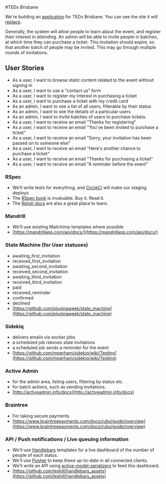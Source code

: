 #TEDx Brisbane

We're building an [application](https://github.com/net-engine/tedx-brisbane) for TEDx Brisbane. You can see the site it will [replace](http://www.tedxbrisbane.com/).

Generally, the system will allow people to learn about the event, and register their interest in attending. An admin will be able to invite people in batches, at which time they can purchase a ticket. This invitation should expire, so that another batch of people may be invited. This may go through multiple rounds of invitations.

## User Stories
- As a user, I want to browse static content related to the event without signing in
- As a user, I want to use a "contact us" form
- As a user, I want to register my interest in purchasing a ticket
- As a user, I want to purchase a ticket with my credit card
- As an admin, I want to see a list of all users, filterable by their status
- As an admin, I want to see the details of a particular users
- As an admin, I want to invite batches of users to purchase tickets.
- As a user, I want to receive an email "Thanks for registering"
- As a user, I want to receive an email "You've been invited to purchase a ticket"
- As a user, I want to receive an email "Sorry, your invitation has been passed on to someone else"
- As a user, I want to receive an email "Here's another chance to purchase a ticket"
- As a user, I want to receive an email "Thanks for purchasing a ticket"
- As a user, I want to receive an email "A reminder before the event"

### RSpec
- We'll write tests for everything, and [CircleCI](http://circleci.com/) will make our staging deploys
- The [RSpec book](http://it-ebooks.info/book/77/) is invaluable. Buy it. Read it.
- The [Relish docs](https://www.relishapp.com/rspec) are also a great place to learn.

### Mandrill
- We'll use existing Mailchimp templates where possible
- [https://mandrillapp.com/api/docs/](https://mandrillapp.com/api/docs/)

### State Machine (for User statuses)
- awaiting_first_invitation
- received_first_invitation
- awaiting_second_invitation
- received_second_invitation
- awaiting_third_invitation
- received_third_invitation
- paid
- received_reminder
- confirmed
- declined
- [https://github.com/pluginaweek/state_machine](https://github.com/pluginaweek/state_machine)

### Sidekiq
- delivers emails via worker jobs
- a scheduled job rekoves stale invitations
- a scheduled job sends a reminder for the event
- [https://github.com/mperham/sidekiq/wiki/Testing](https://github.com/mperham/sidekiq/wiki/Testing)

### Active Admin
- for the admin area, listing users, filtering by status etc.
- for batch actions, such as sending invitations.
- [http://activeadmin.info/docs](http://activeadmin.info/docs)

### Braintree
- For taking secure payments
- [https://www.braintreepayments.com/docs/ruby/guide/overview](https://www.braintreepayments.com/docs/ruby/guide/overview)

### API / Push notifications / Live queuing information
- We'll use [Handlebars](http://handlebarsjs.com/) templates for a live dashboard of the number of people of each status.
- We'll use [Pusher](http://pusher.com/docs) to keep these up-to-date in all connected clients.
- We'll write an API using [active-model-serializers](https://github.com/rails-api/active_model_serializers) to feed this dashboard.
- [https://github.com/leshill/handlebars_assets](https://github.com/leshill/handlebars_assets)
